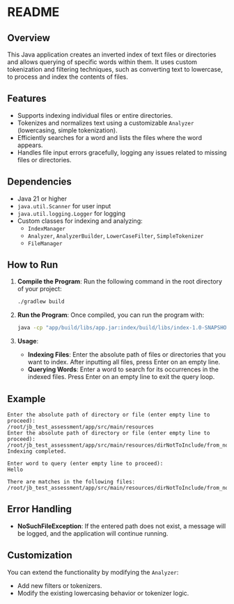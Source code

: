 # README

## Overview
This Java application creates an inverted index of text files or directories and allows querying of specific words within them. It uses custom tokenization and filtering techniques, such as converting text to lowercase, to process and index the contents of files.

## Features
- Supports indexing individual files or entire directories.
- Tokenizes and normalizes text using a customizable `Analyzer` (lowercasing, simple tokenization).
- Efficiently searches for a word and lists the files where the word appears.
- Handles file input errors gracefully, logging any issues related to missing files or directories.

## Dependencies
- Java 21 or higher
- `java.util.Scanner` for user input
- `java.util.logging.Logger` for logging
- Custom classes for indexing and analyzing:
    - `IndexManager`
    - `Analyzer`, `AnalyzerBuilder`, `LowerCaseFilter`, `SimpleTokenizer`
    - `FileManager`

## How to Run

1. **Compile the Program**:
   Run the following command in the root directory of your project:

    ```bash
    ./gradlew build
    ```

2. **Run the Program**:
   Once compiled, you can run the program with:

    ```bash
    java -cp "app/build/libs/app.jar:index/build/libs/index-1.0-SNAPSHOT.jar" com.amitcul.app.App
    ```

3. **Usage**:
    - **Indexing Files**: Enter the absolute path of files or directories that you want to index. After inputting all files, press Enter on an empty line.
    - **Querying Words**: Enter a word to search for its occurrences in the indexed files. Press Enter on an empty line to exit the query loop.

## Example

```text
Enter the absolute path of directory or file (enter empty line to proceed): 
/root/jb_test_assessment/app/src/main/resources
Enter the absolute path of directory or file (enter empty line to proceed): 
/root/jb_test_assessment/app/src/main/resources/dirNotToInclude/from_not_to_include_dir.txt
Indexing completed.

Enter word to query (enter empty line to proceed): 
Hello

There are matches in the following files:
/root/jb_test_assessment/app/src/main/resources/dirNotToInclude/from_not_to_include_dir.txt
```

## Error Handling
- **NoSuchFileException**: If the entered path does not exist, a message will be logged, and the application will continue running.

## Customization
You can extend the functionality by modifying the `Analyzer`:
- Add new filters or tokenizers.
- Modify the existing lowercasing behavior or tokenizer logic.
